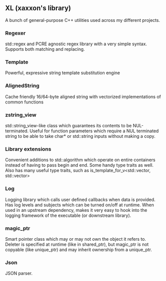 ## XL (xaxxon's library)

A bunch of general-purpose C++ utilities used across my different projects.

### Regexer

std::regex and PCRE agnostic regex library with a very simple syntax.   Supports both matching and replacing.  

### Template

Powerful, expressive string template substitution engine

### AlignedString

Cache friendly 16/64-byte aligned string with vectorized implementations of common functions

### zstring_view

std::string_view-like class which guarantees its contents to be NUL-terminated.   Useful for function parameters
which require a NUL terminated string to be able to take char* or std::string inputs without making a copy.

### Library extensions

Convenient additions to std::algorithm which operate on entire containers instead of having to pass begin and end.
Some handy type traits as well.  Also has many useful type traits, such as is_template_for_v<std::vector, std::vector<int>>

### Log

Logging library which calls user defined callbacks when data is provided.   Has log levels and subjects which can be
turned on/off at runtime.  When used in an upstream dependency, makes it very easy to hook into the logging framework of the executable (or downstream library).

### magic_ptr

Smart pointer class which may or may not own the object it refers to.  Deleter is specified at runtime (like in shared_ptr), but magic_ptr is not copyable (like unique_ptr) and may inherit ownership from a unique_ptr.

### Json

JSON parser.